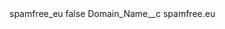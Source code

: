 <?xml version="1.0" encoding="UTF-8"?>
<CustomMetadata xmlns="http://soap.sforce.com/2006/04/metadata" xmlns:xsi="http://www.w3.org/2001/XMLSchema-instance" xmlns:xsd="http://www.w3.org/2001/XMLSchema">
    <label>spamfree_eu</label>
    <protected>false</protected>
    <values>
        <field>Domain_Name__c</field>
        <value xsi:type="xsd:string">spamfree.eu</value>
    </values>
</CustomMetadata>
